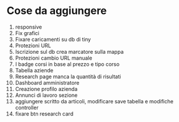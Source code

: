 # Cose da aggiungere

1. responsive
2. Fix grafici
3. Fixare caricamenti su db di tiny
4. Protezioni URL
5. Iscrizione sul db crea marcatore sulla mappa
6. Protezioni cambio URL manuale
7. I badge corsi in base al prezzo e tipo corso 
8. Tabella aziende
10. Research page manca la quantità di risultati
11. Dashboard amministratore
12. Creazione profilo azienda
14. Annunci di lavoro sezione
16. aggiungere scritto da articoli, modificare save tabella e modifiche controller
19. fixare btn research card
